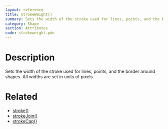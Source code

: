 ```yaml
---
layout: reference
title: strokeWeight()
summary: Sets the width of the stroke used for lines, points, and the border around shapes
category: Shape
section: Attributes
code: strokeweight.pde
---
```


# Description

Sets the width of the stroke used for lines, points, and the border around shapes. All widths are set in units of pixels.
# Related

- [stroke()](stroke.html)
- [strokeJoin()](strokejoin.html)
- [strokeCap()](strokecap.html)
